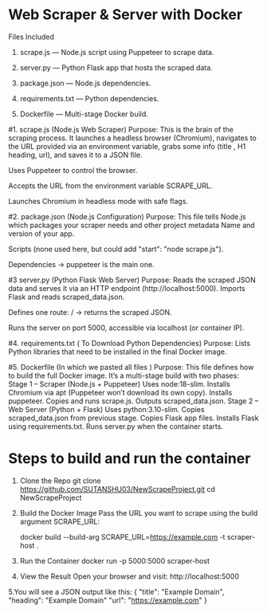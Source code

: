 # Web Scraper & Server with Docker
Files Included
1. scrape.js — Node.js script using Puppeteer to scrape data.

2. server.py — Python Flask app that hosts the scraped data.

3. package.json — Node.js dependencies.

4. requirements.txt — Python dependencies.

5. Dockerfile — Multi-stage Docker build.


#1. scrape.js (Node.js Web Scraper)
Purpose:
This is the brain of the scraping process. It launches a headless browser (Chromium), 
navigates to the URL provided via an environment variable, grabs some info (title , H1 heading, url),
and saves it to a JSON file.

Uses Puppeteer to control the browser.

Accepts the URL from the environment variable SCRAPE_URL.

Launches Chromium in headless mode with safe flags.



#2. package.json (Node.js Configuration)
Purpose:
This file tells Node.js which packages your scraper needs and other project metadata
Name and version of your app.

Scripts (none used here, but could add "start": "node scrape.js").

Dependencies → puppeteer is the main one.

#3 server.py (Python Flask Web Server)
Purpose:
Reads the scraped JSON data and serves it via an HTTP endpoint (http://localhost:5000).
Imports Flask and reads scraped_data.json.

Defines one route: / → returns the scraped JSON.

Runs the server on port 5000, accessible via localhost (or container IP).


#4. requirements.txt ( To Download Python Dependencies)
Purpose:
Lists Python libraries that need to be installed in the final Docker image.

#5. Dockerfile (In which we pasted all files )
Purpose:
This file defines how to build the full Docker image. It’s a multi-stage build with two phases:
    Stage 1 – Scraper (Node.js + Puppeteer)
                Uses node:18-slim.
                Installs Chromium via apt (Puppeteer won’t download its own copy).
                Installs puppeteer.
                Copies and runs scrape.js.
                Outputs scraped_data.json.
Stage 2 – Web Server (Python + Flask)
              Uses python:3.10-slim.
              Copies scraped_data.json from previous stage.
              Copies Flask app files.
              Installs Flask using requirements.txt.
              Runs server.py when the container starts.




# Steps to build and run the container 
 1. Clone the Repo
    git clone https://github.com/SUTANSHU03/NewScrapeProject.git
    cd NewScrapeProject

2. Build the Docker Image
   Pass the URL you want to scrape using the build argument SCRAPE_URL:
   
      docker build --build-arg SCRAPE_URL=https://example.com -t scraper-host .

4. Run the Container
       docker run -p 5000:5000 scraper-host

5. View the Result
   Open your browser and visit:
           http://localhost:5000

5.You will see a JSON output like this:
      {
  "title": "Example Domain",
  "heading": "Example Domain"
  "url": "https://example.com"
}

